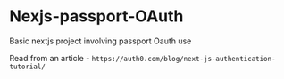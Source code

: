 # Nexjs-passport-OAuth
Basic nextjs project involving passport Oauth use

Read from an article - `https://auth0.com/blog/next-js-authentication-tutorial/`
